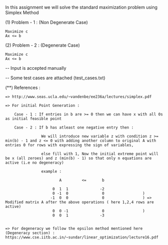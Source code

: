 In this assignment we will solve the standard maximization problem using Simplex Method

(1) Problem - 1 : (Non Degenerate Case)

	Maximize c
	Ax <= b 

(2) Problem - 2 : (Degenerate Case)
	
	Maximize c
	Ax <= b


-- Input is accepted manually

-- Some test cases are attached (test_cases.txt)

(**) References :

	=> http://www.seas.ucla.edu/~vandenbe/ee236a/lectures/simplex.pdf

	=> For initial Point Generation :

		Case - 1 : If entries in b are >= 0 then we can have x with all 0s as initial feasible point

		Case - 2 : If b has atleast one negative entry then :

					We will introduce new variable z with condition z >= min(b) - 1 and z <= 0 with adding another column to original A with entries 0 for rows with expressing the sign of variables,

					else fill with 1, Now the initial extreme point will be x (all zeroes) and z (min(b) - 1) so that only n equations are active (i.e no degeneracy)

					example :

						    A         <=       b        

					     0  1  1 			  -2			     
					     0 -1  0			   0                 ) 
					    -1  0  0			   0				 ) => Modified matrix A after the above operations ( here 1,2,4 rows are active)
					     0  0 -1			   0				 )
					     0  0  1			  -3


	=> For degeneracy we follow the epsilon method mentioned here (Degeneracy section) : https://www.cse.iitb.ac.in/~sundar/linear_optimization/lecture16.pdf
